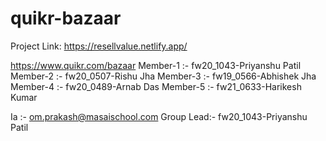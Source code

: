 # quikr-bazaar

Project Link: https://resellvalue.netlify.app/

https://www.quikr.com/bazaar
Member-1 :- fw20_1043-Priyanshu Patil
Member-2 :- fw20_0507-Rishu Jha
Member-3 :- fw19_0566-Abhishek Jha
Member-4 :- fw20_0489-Arnab Das
Member-5 :- fw21_0633-Harikesh Kumar

Ia :- om.prakash@masaischool.com
Group Lead:- fw20_1043-Priyanshu Patil

